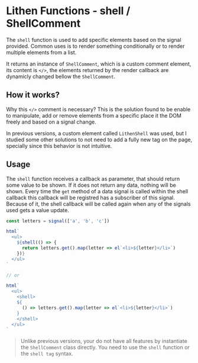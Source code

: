# Lithen Functions - shell / ShellComment

The `shell` function is used to add specific elements based on the signal provided. Common uses
is to render something conditionally or to render multiple elements from a list.

It returns an instance of `ShellComment`, which is a custom comment element, its content is
`</>`, the elements returned by the render callback are dynamicly changed bellow the `ShellComment`.

## How it works?

Why this `</>` comment is necessary? This is the solution found to be enable to manipulate, add
or remove elements from a specific place it the DOM freely and based on a signal change.

In previous versions, a custom element called `LithenShell` was used, but I studied some other 
solutions to not need to add a fully new tag on the page, specially since this behavior
is not intuitive.

## Usage
The `shell` function receives a callback as parameter, that should return some value to be shown.
If it does not return any data, nothing will be shown. Every time the `get` method of a data
signal is called within the shell callback this callback will be registred has a subscriber of
this signal. Because of it, the shell callback will be called again when any of the signals used
gets a value update.

```ts
const letters = signal(['a', 'b', 'c'])

html`
  <ul>
    ${shell(() => {
      return letters.get().map(letter => el`<li>${letter}</li>`)
    })}
  </ul>
`

// or

html`
  <ul>
    <shell>
    ${
      () => letters.get().map(letter => el`<li>${letter}</li>`)
    }
    </shell>
  </ul>
`
```

> Unlike previous versions, your do not have all features by instantiate the 
  `ShellComment` class directly. You need to use the `shell` function or the
  `shell tag` syntax.
